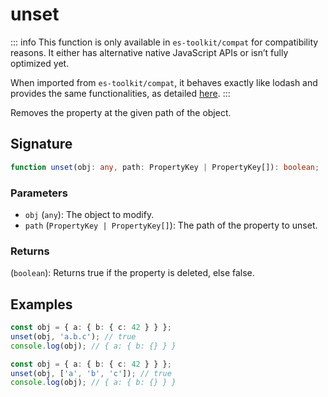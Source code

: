 # unset

::: info
This function is only available in `es-toolkit/compat` for compatibility reasons. It either has alternative native JavaScript APIs or isn’t fully optimized yet.

When imported from `es-toolkit/compat`, it behaves exactly like lodash and provides the same functionalities, as detailed [here](../../../compatibility.md).
:::

Removes the property at the given path of the object.

## Signature

```typescript
function unset(obj: any, path: PropertyKey | PropertyKey[]): boolean;
```

### Parameters

- `obj` (`any`): The object to modify.
- `path` (`PropertyKey | PropertyKey[]`): The path of the property to unset.

### Returns

(`boolean`): Returns true if the property is deleted, else false.

## Examples

```typescript
const obj = { a: { b: { c: 42 } } };
unset(obj, 'a.b.c'); // true
console.log(obj); // { a: { b: {} } }

const obj = { a: { b: { c: 42 } } };
unset(obj, ['a', 'b', 'c']); // true
console.log(obj); // { a: { b: {} } }
```
